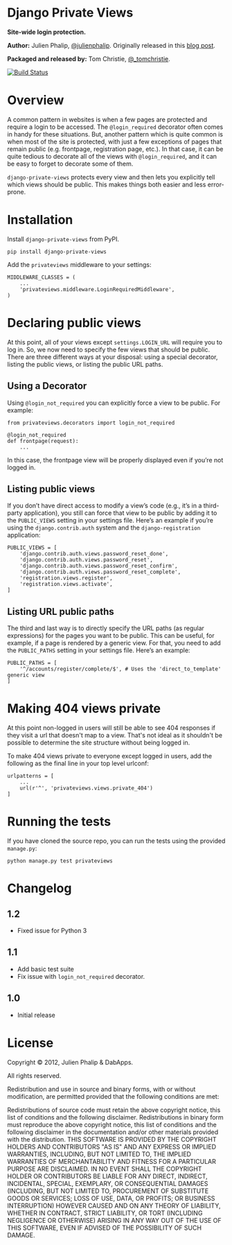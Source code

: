 Django Private Views
====================

**Site-wide login protection.**

**Author:** Julien Phalip, [@julienphalip][1]. Originally released in this [blog post][3].

**Packaged and released by:** Tom Christie, [@_tomchristie][2].

[![Build Status](https://secure.travis-ci.org/dabapps/django-private-views.png)](http://travis-ci.org/dabapps/django-private-views)

Overview
========

A common pattern in websites is when a few pages are protected and require a
login to be accessed. The `@login_required` decorator often comes in handy for
these situations. But, another pattern which is quite common is when most of
the site is protected, with just a few exceptions of pages that remain public
(e.g. frontpage, registration page, etc.). In that case, it can be quite
tedious to decorate all of the views with `@login_required`, and it can be easy
to forget to decorate some of them.

`django-private-views` protects every view and then lets you explicitly tell which
views should be public. This makes things both easier and less error-prone.


Installation
============

Install `django-private-views` from PyPI.

    pip install django-private-views

Add the `privateviews` middleware to your settings:

    MIDDLEWARE_CLASSES = (
        ...
        'privateviews.middleware.LoginRequiredMiddleware',
    )

Declaring public views
======================

At this point, all of your views except `settings.LOGIN_URL` will require
you to log in.  So, we now need to specify the few views that should be
public. There are three different ways at your disposal: using a special
decorator, listing the public views, or listing the public URL paths.

Using a Decorator
-----------------

Using `@login_not_required` you can explicitly force a view to be public.
For example:

    from privateviews.decorators import login_not_required

    @login_not_required
    def frontpage(request):
        ...

In this case, the frontpage view will be properly displayed even if you’re not
logged in.

Listing public views
--------------------

If you don’t have direct access to modify a view’s code (e.g., it’s in a
third-party application), you still can force that view to be public by adding
it to the `PUBLIC_VIEWS` setting in your settings file. Here’s an example if
you’re using the `django.contrib.auth` system and the `django-registration`
application:

    PUBLIC_VIEWS = [
        'django.contrib.auth.views.password_reset_done',
        'django.contrib.auth.views.password_reset',
        'django.contrib.auth.views.password_reset_confirm',
        'django.contrib.auth.views.password_reset_complete',
        'registration.views.register',
        'registration.views.activate',
    ]

Listing URL public paths
------------------------

The third and last way is to directly specify the URL paths (as regular
expressions) for the pages you want to be public. This can be useful, for
example, if a page is rendered by a generic view. For that, you need to add
the `PUBLIC_PATHS` setting in your settings file. Here’s an example:

    PUBLIC_PATHS = [
        '^/accounts/register/complete/$', # Uses the 'direct_to_template' generic view
    ]

Making 404 views private
========================

At this point non-logged in users will still be able to see 404 responses if
they visit a url that doesn't map to a view.  That's not ideal as it shouldn't
be possible to determine the site structure without being logged in.

To make 404 views private to everyone except logged in users, add the following
as the final line in your top level urlconf:

    urlpatterns = [
        ...
        url(r'^', 'privateviews.views.private_404')
    ]

Running the tests
=================

If you have cloned the source repo, you can run the tests using the
provided `manage.py`:

    python manage.py test privateviews

Changelog
=========

1.2
---

* Fixed issue for Python 3

1.1
---

* Add basic test suite
* Fix issue with `login_not_required` decorator.

1.0
---

* Initial release

License
=======

Copyright © 2012, Julien Phalip & DabApps.

All rights reserved.

Redistribution and use in source and binary forms, with or without modification, are permitted provided that the following conditions are met:

Redistributions of source code must retain the above copyright notice, this list of conditions and the following disclaimer.
Redistributions in binary form must reproduce the above copyright notice, this list of conditions and the following disclaimer in the documentation and/or other materials provided with the distribution.
THIS SOFTWARE IS PROVIDED BY THE COPYRIGHT HOLDERS AND CONTRIBUTORS "AS IS" AND ANY EXPRESS OR IMPLIED WARRANTIES, INCLUDING, BUT NOT LIMITED TO, THE IMPLIED WARRANTIES OF MERCHANTABILITY AND FITNESS FOR A PARTICULAR PURPOSE ARE DISCLAIMED. IN NO EVENT SHALL THE COPYRIGHT HOLDER OR CONTRIBUTORS BE LIABLE FOR ANY DIRECT, INDIRECT, INCIDENTAL, SPECIAL, EXEMPLARY, OR CONSEQUENTIAL DAMAGES (INCLUDING, BUT NOT LIMITED TO, PROCUREMENT OF SUBSTITUTE GOODS OR SERVICES; LOSS OF USE, DATA, OR PROFITS; OR BUSINESS INTERRUPTION) HOWEVER CAUSED AND ON ANY THEORY OF LIABILITY, WHETHER IN CONTRACT, STRICT LIABILITY, OR TORT (INCLUDING NEGLIGENCE OR OTHERWISE) ARISING IN ANY WAY OUT OF THE USE OF THIS SOFTWARE, EVEN IF ADVISED OF THE POSSIBILITY OF SUCH DAMAGE.

[1]: http://twitter.com/julienphalip
[2]: http://twitter.com/_tomchristie
[3]: http://julienphalip.com/post/2824985334/site-wide-login-protection-and-public-views
